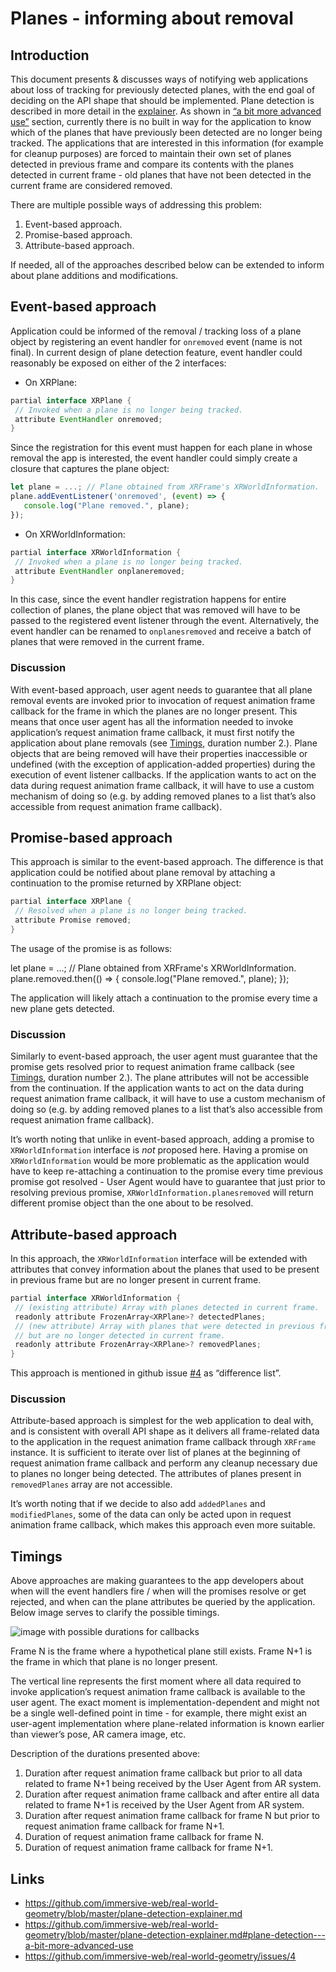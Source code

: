 # Planes - informing about removal

## Introduction
This document presents & discusses ways of notifying web applications about loss of tracking for previously detected planes, with the end goal of deciding on the API shape that should be implemented. Plane detection is described in more detail in the [explainer](https://github.com/immersive-web/real-world-geometry/blob/master/plane-detection-explainer.md). As shown in [“a bit more advanced use”](https://github.com/immersive-web/real-world-geometry/blob/master/plane-detection-explainer.md#plane-detection---a-bit-more-advanced-use) section, currently there is no built in way for the application to know which of the planes that have previously been detected are no longer being tracked. The applications that are interested in this information (for example for cleanup purposes) are forced to maintain their own set of planes detected in previous frame and compare its contents with the planes detected in current frame - old planes that have not been detected in the current frame are considered removed.

There are multiple possible ways of addressing this problem:
1. Event-based approach.
2. Promise-based approach.
3. Attribute-based approach.

If needed, all of the approaches described below can be extended to inform about plane additions and modifications.

## Event-based approach
Application could be informed of the removal / tracking loss of a plane object by registering an event handler for `onremoved` event (name is not final). In current design of plane detection feature, event handler could reasonably be exposed on either of the 2 interfaces:

- On XRPlane:

```java
partial interface XRPlane {
 // Invoked when a plane is no longer being tracked.
 attribute EventHandler onremoved;
}
```

Since the registration for this event must happen for each plane in whose removal the app is interested, the event handler could simply create a closure that captures the plane object:

```javascript
let plane = ...; // Plane obtained from XRFrame's XRWorldInformation.
plane.addEventListener('onremoved', (event) => {
   console.log("Plane removed.", plane);
});
```

- On XRWorldInformation:

```java
partial interface XRWorldInformation {
 // Invoked when a plane is no longer being tracked.
 attribute EventHandler onplaneremoved;
}
```

In this case, since the event handler registration happens for entire collection of planes, the plane object that was removed will have to be passed to the registered event listener through the event. Alternatively, the event handler can be renamed to `onplanesremoved` and receive a batch of planes that were removed in the current frame.

### Discussion
With event-based approach, user agent needs to guarantee that all plane removal events are invoked prior to invocation of request animation frame callback for the frame in which the planes are no longer present. This means that once user agent has all the information needed to invoke application’s request animation frame callback, it must first notify the application about plane removals (see [Timings](#timings), duration number 2.). Plane objects that are being removed will have their properties inaccessible or undefined (with the exception of application-added properties) during the execution of event listener callbacks. If the application wants to act on the data during request animation frame callback, it will have to use a custom mechanism of doing so (e.g. by adding removed planes to a list that’s also accessible from request animation frame callback).

## Promise-based approach
This approach is similar to the event-based approach. The difference is that application could be notified about plane removal by attaching a continuation to the promise returned by XRPlane object:

```java
partial interface XRPlane {
 // Resolved when a plane is no longer being tracked.
 attribute Promise removed;
}
```

The usage of the promise is as follows:

let plane = ...; // Plane obtained from XRFrame's XRWorldInformation.
plane.removed.then(() => {
   console.log("Plane removed.", plane);
});

The application will likely attach a continuation to the promise every time a new plane gets detected.

### Discussion
Similarly to event-based approach, the user agent must guarantee that the promise gets resolved prior to request animation frame callback (see [Timings](#timings), duration number 2.). The plane attributes will not be accessible from the continuation. If the application wants to act on the data during request animation frame callback, it will have to use a custom mechanism of doing so (e.g. by adding removed planes to a list that’s also accessible from request animation frame callback).

It’s worth noting that unlike in event-based approach, adding a promise to `XRWorldInformation` interface is *not* proposed here. Having a promise on `XRWorldInformation` would be more problematic as the application would have to keep re-attaching a continuation to the promise every time previous promise got resolved - User Agent would have to guarantee that just prior to resolving previous promise, `XRWorldInformation.planesremoved` will return different promise object than the one about to be resolved. 

## Attribute-based approach
In this approach, the `XRWorldInformation` interface will be extended with attributes that convey information about the planes that used to be present in previous frame but are no longer present in current frame.

```java
partial interface XRWorldInformation {
 // (existing attribute) Array with planes detected in current frame.
 readonly attribute FrozenArray<XRPlane>? detectedPlanes;
 // (new attribute) Array with planes that were detected in previous frame
 // but are no longer detected in current frame.
 readonly attribute FrozenArray<XRPlane>? removedPlanes;
}
```

This approach is mentioned in github issue [#4](https://github.com/immersive-web/real-world-geometry/issues/4) as “difference list”.

### Discussion
Attribute-based approach is simplest for the web application to deal with, and is consistent with overall API shape as it delivers all frame-related data to the application in the request animation frame callback through `XRFrame` instance. It is sufficient to iterate over list of planes at the beginning of request animation frame callback and perform any cleanup necessary due to planes no longer being detected. The attributes of planes present in `removedPlanes` array are not accessible.

It’s worth noting that if we decide to also add `addedPlanes` and `modifiedPlanes`, some of the data can only be acted upon in request animation frame callback, which makes this approach even more suitable.

## Timings
Above approaches are making guarantees to the app developers about when will the event handlers fire / when will the promises resolve or get rejected, and when can the plane attributes be queried by the application. Below image serves to clarify the possible timings.

![image with possible durations for callbacks](https://github.com/immersive-web/real-world-geometry/raw/master/img/timings-v3.jpg)

Frame N is the frame where a hypothetical plane still exists. Frame N+1 is the frame in which that plane is no longer present.

The vertical line represents the first moment where all data required to invoke application’s request animation frame callback is available to the user agent. The exact moment is implementation-dependent and might not be a single well-defined point in time - for example, there might exist an user-agent implementation where plane-related information is known earlier than viewer’s pose, AR camera image, etc. 

Description of the durations presented above:
1. Duration after request animation frame callback but prior to all data related to frame N+1 being received by the User Agent from AR system.
2. Duration after request animation frame callback and after entire all data related to frame N+1 is received by the User Agent from AR system.
3. Duration after request animation frame callback for frame N but prior to request animation frame callback for frame N+1.
4. Duration of request animation frame callback for frame N.
5. Duration of request animation frame callback for frame N+1.

## Links
- https://github.com/immersive-web/real-world-geometry/blob/master/plane-detection-explainer.md
- https://github.com/immersive-web/real-world-geometry/blob/master/plane-detection-explainer.md#plane-detection---a-bit-more-advanced-use
- https://github.com/immersive-web/real-world-geometry/issues/4
